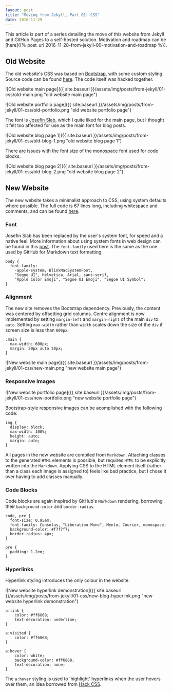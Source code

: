 ```yaml
---
layout: post
title: "Moving from Jekyll, Part 01: CSS"
date: 2016-11-29
---
```


This article is part of a series detailing the move of this website from Jekyll and GitHub Pages to a self-hosted solution. Motivation and roadmap can be [here]({% post_url 2016-11-28-from-jekyll-00-motivation-and-roadmap %}).

## Old Website

The old website's CSS was based on [Bootstrap](http://getbootstrap.com/), with some custom styling. Source code can be found [here](https://github.com/jamesroutley/jamesroutley.github.io/tree/52ae9222a013fe30e56242373e2e6f4f8009128c/css). The code itself was hacked together.

![Old website main page]({{ site.baseurl }}/assets/img/posts/from-jekyll/01-css/old-main.png "old website main page")

![Old website portfolio page]({{ site.baseurl }}/assets/img/posts/from-jekyll/01-css/old-portfolio.png "old website portfolio page")

The font is [Josefin Slab](https://fonts.google.com/specimen/Josefin+Slab), which I quite liked for the main page, but I thought it felt too affected for use as the main font for blog posts.

![Old website blog page 1]({{ site.baseurl }}/assets/img/posts/from-jekyll/01-css/old-blog-1.png "old website blog page 1")

There are issues with the font size of the monospace font used for code blocks.

![Old website blog page 2]({{ site.baseurl }}/assets/img/posts/from-jekyll/01-css/old-blog-2.png "old website blog page 2")


## New Website

The new website takes a minimalist approach to CSS, using system defaults where possible. The full code is 67 lines long, including whitespace and comments, and can be found [here](https://github.com/jamesroutley/jamesroutley.github.io/blob/812401e4bb92a9248a7883682e3106f6439bae5b/css/jamesroutley.css).


### Font

Josefin Slab has been replaced by the user's system font, for speed and a native feel. More information about using system fonts in web design can be found in this [post](https://www.smashingmagazine.com/2015/11/using-system-ui-fonts-practical-guide/). The `font-family` used here is the same as the one used by GitHub for Markdown text formatting.

~~~
body {
  font-family:
    -apple-system, BlinkMacSystemFont,
    "Segoe UI", Helvetica, Arial, sans-serif,
    "Apple Color Emoji", "Segoe UI Emoji", "Segoe UI Symbol";
}
~~~


### Alignment

The new site removes the Bootstrap dependency. Previously, the content was centered by offsetting grid columns. Centre alignment is now implemented by setting `margin-left` and `margin-right` of the main `div` to `auto`. Setting `max-width` rather than `width` scales down the size of the `div` if screen size is less than `600px`.

~~~
.main {
  max-width: 600px;
  margin: 50px auto 50px;
}
~~~

![New website main page]({{ site.baseurl }}/assets/img/posts/from-jekyll/01-css/new-main.png "new website main page")


### Responsive Images

![New website portfolio page]({{ site.baseurl }}/assets/img/posts/from-jekyll/01-css/new-portfolio.png "new website portfolio page")

Bootstrap-style responsive images can be acomplished with the following code:

~~~
img {
  display: block;
  max-width: 100%;
  height: auto;
  margin: auto;
}
~~~

All pages in the new website are compiled from `Markdown`. Attaching classes to the generated `HTML` elements is possible, but requires `HTML` to be explicitly written into the `Markdown`. Applying CSS to the HTML element itself (rather than a class each image is assigned to) feels like bad practice, but I chose it over having to add classes manually.


### Code Blocks

Code blocks are again inspired by GitHub's `Markdown` rendering, borrowing their `background-color` and `border-radius`.

~~~
code, pre {
  font-size: 0.95em;
  font-family: Consolas, "Liberation Mono", Menlo, Courier, monospace;
  background-color: #f7f7f7;
  border-radius: 4px;
}

pre {
  padding: 1.2em;
}
~~~


### Hyperlinks

Hyperlink styling introduces the only colour in the website.

![New website hyperlink demonstration]({{ site.baseurl }}/assets/img/posts/from-jekyll/01-css/new-blog-hyperlink.png "new website hyperlink demonstration")

~~~
a:link {
    color: #ff6868;
    text-decoration: underline;
}

a:visited {
    color: #ff6868;
}

a:hover {
    color: white;
    background-color: #ff6868;
    text-decoration: none;
}
~~~

The `a:hover` styling is used to 'highlight' hyperlinks when the user hovers over them, an idea borrowed from [Hack CSS](http://hackcss.com/).
